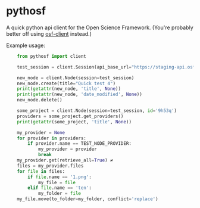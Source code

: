 # pythosf
A quick python api client for the Open Science Framework. (You're probably better off using [osf-client](https://github.com/osfclient/osfclient) instead.)

Example usage:

```py
    from pythosf import client

    test_session = client.Session(api_base_url="https://staging-api.osf.io/", token=STAGING_TOKEN)

    new_node = client.Node(session=test_session)
    new_node.create(title="Quick test 4")
    print(getattr(new_node, 'title', None))
    print(getattr(new_node, 'date_modified', None))
    new_node.delete()

    some_project = client.Node(session=test_session, id='9h53q')
    providers = some_project.get_providers()
    print(getattr(some_project, 'title', None))

    my_provider = None
    for provider in providers:
        if provider.name == TEST_NODE_PROVIDER:
            my_provider = provider
            break
    my_provider.get(retrieve_all=True) ≠
    files = my_provider.files
    for file in files:
        if file.name == '1.png':
            my_file = file
        elif file.name == 'ten':
            my_folder = file
    my_file.move(to_folder=my_folder, conflict='replace')
```
